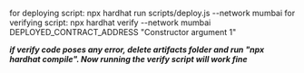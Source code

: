 for deploying script: 
    npx hardhat run scripts/deploy.js --network mumbai
for verifying script: 
    npx hardhat verify --network mumbai DEPLOYED_CONTRACT_ADDRESS "Constructor argument 1"

***if verify code poses any error, delete artifacts folder and run "npx hardhat compile". Now running the verify script will work fine***